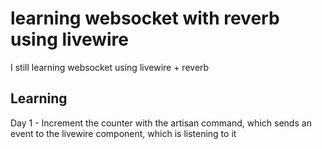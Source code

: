 
# learning websocket with reverb using livewire

I still learning websocket using livewire + reverb



## Learning

Day 1 - Increment the counter with the artisan command, which sends an event to the livewire component, which is listening to it 

